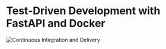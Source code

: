 # Test-Driven Development with FastAPI and Docker

![Continuous Integration and Delivery](https://github.com/c-pompa/fastapi-tdd-docker/workflows/Continuous%20Integration%20and%20Delivery/badge.svg?branch=main)